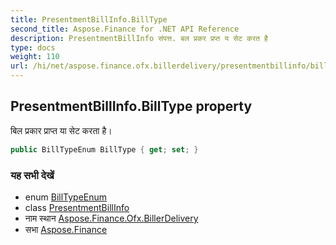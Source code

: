 ```yaml
---
title: PresentmentBillInfo.BillType
second_title: Aspose.Finance for .NET API Reference
description: PresentmentBillInfo संपत्त. बल प्रकर प्रप्त य सेट करत है
type: docs
weight: 110
url: /hi/net/aspose.finance.ofx.billerdelivery/presentmentbillinfo/billtype/
---
```

## PresentmentBillInfo.BillType property

बिल प्रकार प्राप्त या सेट करता है।

```csharp
public BillTypeEnum BillType { get; set; }
```

### यह सभी देखें

* enum [BillTypeEnum](../../billtypeenum/)
* class [PresentmentBillInfo](../)
* नाम स्थान [Aspose.Finance.Ofx.BillerDelivery](../../presentmentbillinfo/)
* सभा [Aspose.Finance](../../../)


